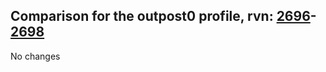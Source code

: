 ## Comparison for the outpost0 profile, rvn: [2696](https://github.com/PRO100KatYT/FortniteProfileRevisions/tree/main/profiles/outpost0/2696%20outpost0.json)-[2698](https://github.com/PRO100KatYT/FortniteProfileRevisions/tree/main/profiles/outpost0/2698%20outpost0.json)

No changes
